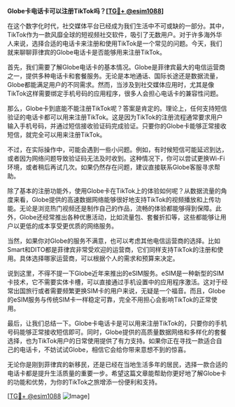**Globe卡电话卡可以注册TikTok吗？[[TG💪+ @esim1088](https://t.me/s/esim1088)]**

在这个数字化时代，社交媒体平台已经成为我们生活中不可或缺的一部分。其中，TikTok作为一款风靡全球的短视频社交软件，吸引了无数用户。对于许多海外华人来说，选择合适的电话卡来注册和使用TikTok是一个常见的问题。今天，我们就来聊聊菲律宾的Globe电话卡是否能够用来注册TikTok。

首先，我们需要了解Globe电话卡的基本情况。Globe是菲律宾最大的电信运营商之一，提供多种电话卡和套餐服务。无论是本地通话、国际长途还是数据流量，Globe都能满足用户的不同需求。然而，当涉及到社交媒体应用时，尤其是像TikTok这样需要绑定手机号码的应用程序，很多人会担心电话卡的兼容性问题。

那么，Globe卡到底能不能注册TikTok呢？答案是肯定的。理论上，任何支持短信验证的电话卡都可以用来注册TikTok。这是因为TikTok的注册流程通常要求用户输入手机号码，并通过短信接收验证码完成验证。只要你的Globe卡能够正常接收短信，就完全可以用来注册TikTok。

不过，在实际操作中，可能会遇到一些小问题。例如，有时候短信可能延迟到达，或者因为网络问题导致验证码无法及时收到。这种情况下，你可以尝试更换Wi-Fi环境，或者稍后再试几次。如果仍然存在问题，建议直接联系Globe客服寻求帮助。

除了基本的注册功能外，使用Globe卡在TikTok上的体验如何呢？从数据流量的角度来看，Globe提供的高速数据网络能够很好地支持TikTok的视频播放和上传功能。无论是浏览热门视频还是制作自己的作品，流畅的体验都能够得到保障。此外，Globe还经常推出各种优惠活动，比如流量包、套餐折扣等，这些都能够让用户以更低的成本享受更优质的网络服务。

当然，如果你对Globe的服务不满意，也可以考虑其他电信运营商的选择。比如Smart和DITO都是菲律宾非常受欢迎的运营商，它们同样支持TikTok的注册和使用。具体选择哪家运营商，可以根据个人的需求和预算来决定。

说到这里，不得不提一下Globe近年来推出的eSIM服务。eSIM是一种新型的SIM卡技术，它不需要实体卡槽，可以直接通过手机设置中的应用程序激活。这对于经常出国旅行或者需要频繁更换SIM卡的用户来说，无疑是一个福音。而且，Globe的eSIM服务与传统SIM卡一样稳定可靠，完全不用担心会影响TikTok的正常使用。

最后，让我们总结一下。Globe卡电话卡是可以用来注册TikTok的，只要你的手机号码能够正常接收短信即可。同时，Globe提供的高质量数据网络和多样化的套餐选择，也为TikTok用户的日常使用提供了有力支持。如果你正在寻找一款适合自己的电话卡，不妨试试Globe，相信它会给你带来意想不到的惊喜。

无论你是刚到菲律宾的新移民，还是已经在当地生活多年的居民，选择一款合适的电话卡都是提升生活质量的重要一步。希望这篇文章能帮助你更好地了解Globe卡的功能和优势，为你的TikTok之旅增添一份便利和支持。

[[TG💪+ @esim1088](https://t.me/s/esim1088) ![Image](https://i.postimg.cc/4NQfJmqS/Snipaste-2025-05-13-00-14-12.png)]